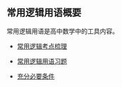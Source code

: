 ## 常用逻辑用语概要

常用逻辑用语是高中数学中的工具内容。

* <a   href="http://www.cnblogs.com/wanghai0666/p/7327948.html"    target="_blank">常用逻辑考点梳理</a>

* <a   href=" http://www.cnblogs.com/wanghai0666/p/6726500.html  "  target="_blank" >常用逻辑用语习题</a>

* <a   href="https://www.cnblogs.com/wanghai0666/p/7620427.html   "  target="_blank" >充分必要条件</a>
